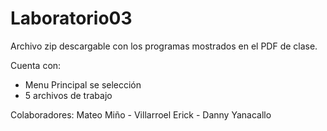 # Laboratorio03

Archivo zip descargable con los programas mostrados en el PDF de clase.

Cuenta con:
* Menu Principal se selección
* 5 archivos de trabajo

Colaboradores: 
Mateo Miño - Villarroel Erick - Danny Yanacallo
